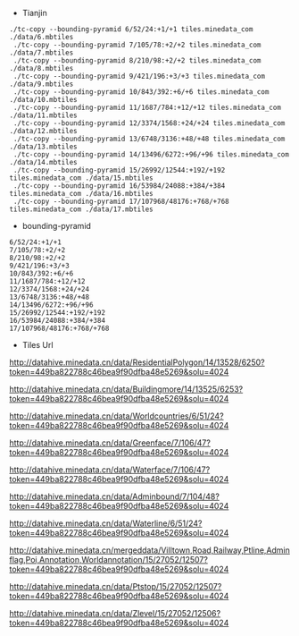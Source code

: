 

* Tianjin 
```
./tc-copy --bounding-pyramid 6/52/24:+1/+1 tiles.minedata_com ./data/6.mbtiles 
 ./tc-copy --bounding-pyramid 7/105/78:+2/+2 tiles.minedata_com ./data/7.mbtiles 
 ./tc-copy --bounding-pyramid 8/210/98:+2/+2 tiles.minedata_com ./data/8.mbtiles 
 ./tc-copy --bounding-pyramid 9/421/196:+3/+3 tiles.minedata_com ./data/9.mbtiles 
 ./tc-copy --bounding-pyramid 10/843/392:+6/+6 tiles.minedata_com ./data/10.mbtiles 
 ./tc-copy --bounding-pyramid 11/1687/784:+12/+12 tiles.minedata_com ./data/11.mbtiles 
 ./tc-copy --bounding-pyramid 12/3374/1568:+24/+24 tiles.minedata_com ./data/12.mbtiles 
 ./tc-copy --bounding-pyramid 13/6748/3136:+48/+48 tiles.minedata_com ./data/13.mbtiles 
 ./tc-copy --bounding-pyramid 14/13496/6272:+96/+96 tiles.minedata_com ./data/14.mbtiles
 ./tc-copy --bounding-pyramid 15/26992/12544:+192/+192 tiles.minedata_com ./data/15.mbtiles
 ./tc-copy --bounding-pyramid 16/53984/24088:+384/+384 tiles.minedata_com ./data/16.mbtiles
 ./tc-copy --bounding-pyramid 17/107968/48176:+768/+768 tiles.minedata_com ./data/17.mbtiles
```

* bounding-pyramid 
```
6/52/24:+1/+1
7/105/78:+2/+2
8/210/98:+2/+2
9/421/196:+3/+3
10/843/392:+6/+6
11/1687/784:+12/+12
12/3374/1568:+24/+24
13/6748/3136:+48/+48
14/13496/6272:+96/+96
15/26992/12544:+192/+192
16/53984/24088:+384/+384
17/107968/48176:+768/+768

```

* Tiles Url

http://datahive.minedata.cn/data/ResidentialPolygon/14/13528/6250?token=449ba822788c46bea9f90dfba48e5269&solu=4024

http://datahive.minedata.cn/data/Buildingmore/14/13525/6253?token=449ba822788c46bea9f90dfba48e5269&solu=4024

http://datahive.minedata.cn/data/Worldcountries/6/51/24?token=449ba822788c46bea9f90dfba48e5269&solu=4024

http://datahive.minedata.cn/data/Greenface/7/106/47?token=449ba822788c46bea9f90dfba48e5269&solu=4024

http://datahive.minedata.cn/data/Waterface/7/106/47?token=449ba822788c46bea9f90dfba48e5269&solu=4024

http://datahive.minedata.cn/data/Adminbound/7/104/48?token=449ba822788c46bea9f90dfba48e5269&solu=4024

http://datahive.minedata.cn/data/Waterline/6/51/24?token=449ba822788c46bea9f90dfba48e5269&solu=4024

http://datahive.minedata.cn/mergeddata/Villtown,Road,Railway,Ptline,Adminflag,Poi,Annotation,Worldannotation/15/27052/12507?token=449ba822788c46bea9f90dfba48e5269&solu=4024

http://datahive.minedata.cn/data/Ptstop/15/27052/12507?token=449ba822788c46bea9f90dfba48e5269&solu=4024

http://datahive.minedata.cn/data/Zlevel/15/27052/12506?token=449ba822788c46bea9f90dfba48e5269&solu=4024